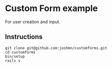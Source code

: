 # Custom Form example

For user creation and input.

## Instructions

```shell 
git clone git@github.com:joshmn/customforms.git
cd customforms
bin/setup
rails s 
```
